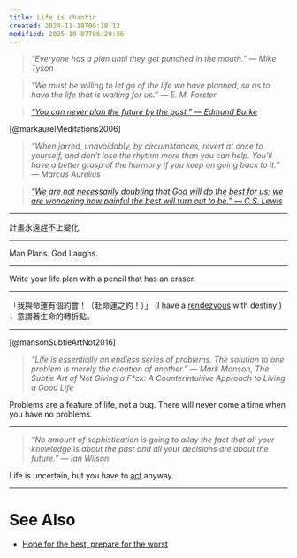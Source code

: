 ```yaml
---
title: Life is chaotic
created: 2024-11-18T09:18:12
modified: 2025-10-07T06:20:36
---
```


> _“Everyone has a plan until they get punched in the mouth.” — Mike Tyson_

> _“We must be willing to let go of the life we have planned, so as to have the life that is waiting for us.” — E. M. Forster_

> _[“You can never plan the future by the past.” — Edmund Burke](https://www.brainyquote.com/quotes/edmund_burke_161391)_

[@markaurelMeditations2006]

> _“When jarred, unavoidably, by circumstances, revert at once to yourself, and don’t lose the rhythm more than you can help. You’ll have a better grasp of the harmony if you keep on going back to it.” — Marcus Aurelius_

> _[“We are not necessarily doubting that God will do the best for us; we are wondering how painful the best will turn out to be.” — C.S. Lewis](https://www.goodreads.com/quotes/615-we-are-not-necessarily-doubting-that-god-will-do-the)_

---

計畫永遠趕不上變化

---

Man Plans. God Laughs.

---

Write your life plan with a pencil that has an eraser.

---

「我與命運有個約會！（赴命運之約！）」 (I have a [rendezvous](https://dictionary.cambridge.org/dictionary/english/rendezvous) with destiny!) ，意謂著生命的轉折點。

---

[@mansonSubtleArtNot2016]

> _“Life is essentially an endless series of problems. The solution to one problem is merely the creation of another.” ― Mark Manson, The Subtle Art of Not Giving a F\*ck: A Counterintuitive Approach to Living a Good Life_

Problems are a feature of life, not a bug. There will never come a time when you have no problems.

---

> _“No amount of sophistication is going to allay the fact that all your knowledge is about the past and all your decisions are about the future.” — Ian Wilson_

Life is uncertain, but you have to [act](cultivate-a-strong-bias-towards-action.md) anyway.

---
# See Also

* [Hope for the best, prepare for the worst](hope-for-the-best-prepare-for-the-worst.md)
